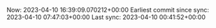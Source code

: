 Now: 2023-04-10 16:39:09.070212+00:00 Earliest commit since sync: 2023-04-10 07:47:03+00:00 Last sync: 2023-04-10 00:41:52+00:00
